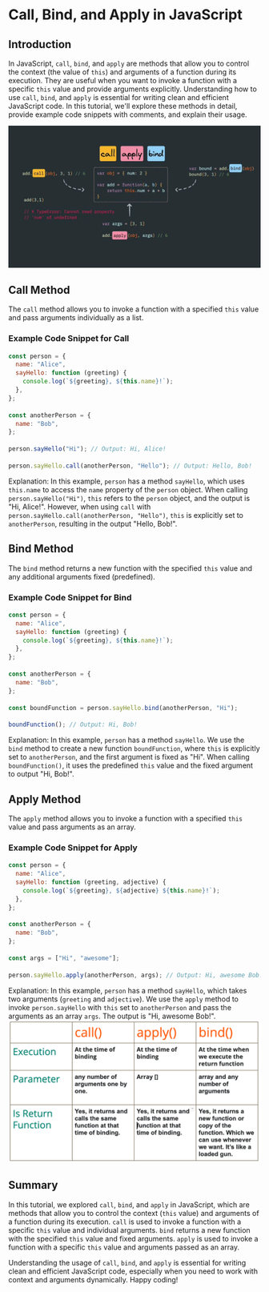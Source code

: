 # Call, Bind, and Apply in JavaScript

## Introduction

In JavaScript, `call`, `bind`, and `apply` are methods that allow you to control the context (the value of `this`) and arguments of a function during its execution. They are useful when you want to invoke a function with a specific `this` value and provide arguments explicitly. Understanding how to use `call`, `bind`, and `apply` is essential for writing clean and efficient JavaScript code. 
In this tutorial, we'll explore these methods in detail, provide example code snippets with comments, and explain their usage.

![Data Types](../Assets/JS/Call-bind-apply.webp)
## Call Method

The `call` method allows you to invoke a function with a specified `this` value and pass arguments individually as a list.

### Example Code Snippet for Call

```javascript
const person = {
  name: "Alice",
  sayHello: function (greeting) {
    console.log(`${greeting}, ${this.name}!`);
  },
};

const anotherPerson = {
  name: "Bob",
};

person.sayHello("Hi"); // Output: Hi, Alice!

person.sayHello.call(anotherPerson, "Hello"); // Output: Hello, Bob!
```

Explanation: In this example, `person` has a method `sayHello`, which uses `this.name` to access the `name` property of the `person` object. When calling `person.sayHello("Hi")`, `this` refers to the `person` object, and the output is "Hi, Alice!". However, when using `call` with `person.sayHello.call(anotherPerson, "Hello")`, `this` is explicitly set to `anotherPerson`, resulting in the output "Hello, Bob!".

## Bind Method

The `bind` method returns a new function with the specified `this` value and any additional arguments fixed (predefined).

### Example Code Snippet for Bind

```javascript
const person = {
  name: "Alice",
  sayHello: function (greeting) {
    console.log(`${greeting}, ${this.name}!`);
  },
};

const anotherPerson = {
  name: "Bob",
};

const boundFunction = person.sayHello.bind(anotherPerson, "Hi");

boundFunction(); // Output: Hi, Bob!
```

Explanation: In this example, `person` has a method `sayHello`. We use the `bind` method to create a new function `boundFunction`, where `this` is explicitly set to `anotherPerson`, and the first argument is fixed as "Hi". When calling `boundFunction()`, it uses the predefined `this` value and the fixed argument to output "Hi, Bob!".

## Apply Method

The `apply` method allows you to invoke a function with a specified `this` value and pass arguments as an array.

### Example Code Snippet for Apply

```javascript
const person = {
  name: "Alice",
  sayHello: function (greeting, adjective) {
    console.log(`${greeting}, ${adjective} ${this.name}!`);
  },
};

const anotherPerson = {
  name: "Bob",
};

const args = ["Hi", "awesome"];

person.sayHello.apply(anotherPerson, args); // Output: Hi, awesome Bob!
```

Explanation: In this example, `person` has a method `sayHello`, which takes two arguments (`greeting` and `adjective`). We use the `apply` method to invoke `person.sayHello` with `this` set to `anotherPerson` and pass the arguments as an array `args`. The output is "Hi, awesome Bob!".
![Data Types](../Assets/JS/Call-bind-apply%20differences.png)
## Summary

In this tutorial, we explored `call`, `bind`, and `apply` in JavaScript, which are methods that allow you to control the context (`this` value) and arguments of a function during its execution. 
`call` is used to invoke a function with a specific `this` value and individual arguments. 
`bind` returns a new function with the specified `this` value and fixed arguments. 
`apply` is used to invoke a function with a specific `this` value and arguments passed as an array. 

Understanding the usage of `call`, `bind`, and `apply` is essential for writing clean and efficient JavaScript code, especially when you need to work with context and arguments dynamically. Happy coding!